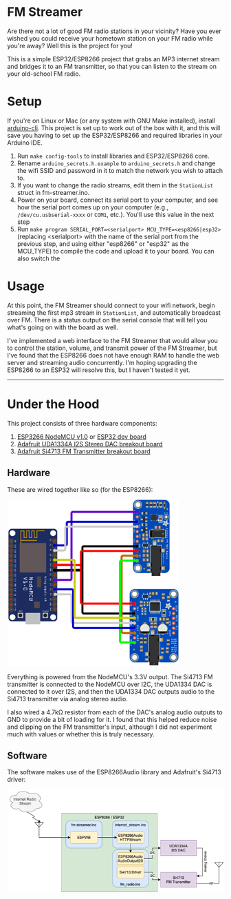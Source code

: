# FM Streamer
Are there not a lot of good FM radio stations in your vicinity? Have you ever wished you could receive your hometown station on your FM radio while you're away? Well this is the project for you!

This is a simple ESP32/ESP8266 project that grabs an MP3 internet stream and bridges it to an FM transmitter, so that you can listen to the stream on your old-school FM radio.


# Setup
If you're on Linux or Mac (or any system with GNU Make installed), install [arduino-cli](https://github.com/arduino/arduino-cli). This project is set up to work out of the box with it, and this will save you having to set up the ESP32/ESP8266 and required libraries in your Arduino IDE.

1. Run `make config-tools` to install libraries and ESP32/ESP8266 core.
1. Rename `arduino_secrets.h.example` to `arduino_secrets.h` and change the wifi SSID and password in it to match the network you wish to attach to.
1. If you want to change the radio streams, edit them in the `StationList` struct in fm-streamer.ino.
1. Power on your board, connect its serial port to your computer, and see how the serial port comes up on your computer (e.g., `/dev/cu.usbserial-xxxx` or `COM1`, etc.). You'll use this value in the next step
1. Run `make program SERIAL_PORT=<serialport> MCU_TYPE=<esp8266|esp32>` (replacing \<serialport\> with the name of the serial port from the previous step, and using either "esp8266" or "esp32" as the MCU_TYPE) to compile the code and upload it to your board. You can also switch the

# Usage
At this point, the FM Streamer should connect to your wifi network, begin streaming the first mp3 stream in `StationList`, and automatically broadcast over FM. There is a status output on the serial console that will tell you what's going on with the board as well.

I've implemented a web interface to the FM Streamer that would allow you to control the station, volume, and transmit power of the FM Streamer, but I've found that the ESP8266 does not have enough RAM to handle the web server and streaming audio concurrently. I'm hoping upgrading the ESP8266 to an ESP32 will resolve this, but I haven't tested it yet.

---

# Under the Hood
This project consists of three hardware components:
1. [ESP3266 NodeMCU v1.0](https://www.amazon.com/gp/product/B010O1G1ES/) or [ESP32 dev board](https://www.amazon.com/dp/B08D5ZD528)
1. [Adafruit UDA1334A I2S Stereo DAC breakout board](https://www.adafruit.com/product/3678)
1. [Adafruit Si4713 FM Transmitter breakout board](https://www.adafruit.com/product/1958)

## Hardware
These are wired together like so (for the ESP8266):

<img src="./docs/hardware-wiring.png" width="400" />

Everything is powered from the NodeMCU's 3.3V output. The Si4713 FM transmitter is connected to the NodeMCU over I2C, the UDA1334 DAC is connected to it over I2S, and then the UDA1334 DAC outputs audio to the Si4713 transmitter via analog stereo audio.

I also wired a 4.7kΩ resistor from each of the DAC's analog audio outputs to GND to provide a bit of loading for it. I found that this helped reduce noise and clipping on the FM transmitter's input, although I did not experiment much with values or whether this is truly necessary.

## Software
The software makes use of the ESP8266Audio library and Adafruit's Si4713 driver:

<img src="./docs/software-diagram.png" width="600" />

